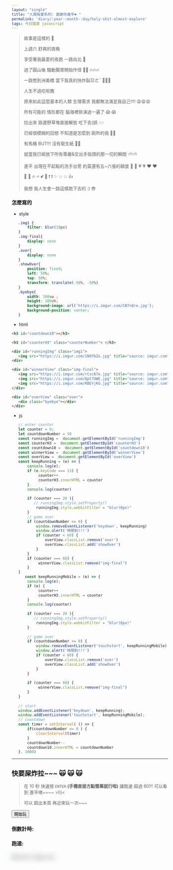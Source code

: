 ```yaml
---
layout: "single"
title: "人間有愛系列: 謝謝你進平❤️ "
permalink: 'diary/:year-:month-:day/holy-shit-almost-explore'
tags: 今日隨意 javascript
---
```


> 故事是這樣的 :crescent_moon:
>
> 上週六 舒爽的夜晚  
> 
> 享受著我最愛的夜跑 一路向北 :musical_note:
>
> 過了圓山後 騷動腸胃開始作怪 :dash::dash: :fire::fire::fire:
> 
> 一路憋到洲美橋 當下我真的快炸裂ㄖㄜˉ  :shit::shit::shit:
> 
> 人生不過吃啦撒 
>
> 原來如此這麼基本的人類 生理需求 我都無法滿足我自己!!!!  :weary::weary::weary:
>
> 所有可能的 情形都在 腦海裡排演過一遍了 :scream: :scream:
>
> 拉出來 路邊野草堆直接解放 吃下去(誤 :droplet::droplet::droplet:
>
> 已經很模糊的回想 不知道是怎麼到 廁所的我 :facepunch::facepunch:
>
> 有馬桶 BUT!!! 沒有衛生紙 :baby_chick::baby_chick:
>
> 就當我已經放下所有尊嚴&交出手指頭的那一切的瞬間 :partly_sunny::partly_sunny:
>
> 進平 出現在不起點的洗手台旁 約莫還有五~六張的額度 :gift_heart: :gift_heart: :heartpulse: :heartpulse: :heart: :heart:
> 
> :dash: :dash: :fire: :star: :two_hearts: :dash: :exclamation: :exclamation: :sparkles: :boom: :boom: :+1:
>
> 我想 我人生會一路這樣跑下去的 :) :sunglasses:
 
<style>
.img1 {
    filter: blur(10px)
}

.img-final{
    display: none
}

.over{
    display: none
}

.showOver{
    position: fixed;
    left: 50%;
    top: 50%;
    transform: translate(-50%, -50%)
}

.byebye{
    width: 100vw ;
    height: 100vh;
    background-image: url('https://i.imgur.com/CN7nQre.jpg');
    background-position: center;
}
</style>


### 怎麼寫的

- style

~~~css
   .img1 {
       filter: blur(10px)
   }
   .img-final{
       display: none
   }
   .over{
       display: none
   }
   .showOver{
       position: fixed;
       left: 50%;
       top: 50%;
       transform: translate(-50%, -50%)
   }
   .byebye{
       width: 100vw ;
       height: 100vh;
       background-image: url('https://i.imgur.com/CN7nQre.jpg');
       background-position: center;
   }
~~~

- html

~~~html
<h3 id="countdown10"></h3>

<h3 id="counterH3" class="counterNumber"> </h3>

<div id="runningImg" class="img1">
   <img src="https://i.imgur.com/1N9YbZo.jpg" title="source: imgur.com" />
<div>

<div id="winnerView" class="img-final">
   <img src="https://i.imgur.com/rCsc67e.jpg" title="source: imgur.com" />
   <img src="https://i.imgur.com/Qpt7UWE.jpg" title="source: imgur.com" />
   <img src="https://i.imgur.com/RBEYjKU.jpg" title="source: imgur.com" />
</div>

<div id="overView" class="over">
   <div class="byebye"></div>
</div>
~~~

- js

~~~javascript
   // enter counter
   let counter = 0;
   let countdownNumber = 10
   const runningImg =  document.getElementById('runningImg')
   const counterH3 =  document.getElementById('counterH3')
   const countdown10 =  document.getElementById('countdown10')
   const winnerView =  document.getElementById('winnerView')
   const overView =  document.getElementById('overView')
   const keepRunning = (e) => {
       console.log(e);
       if (e.keyCode === 13) {
            counter++
            counterH3.innerHTML = counter
       }
       console.log(counter)
      
       if (counter === 20 ){
          // runningImg.style.setProperty()
           runningImg.style.webkitFilter = "blur(0px)"
       }
       // game over
       if (countdownNumber <= 0) {
           window.removeEventListener('keydown', keepRunning)
           window.alert('時間到!!!')
           if (counter < 60) {
               overView.classList.remove('over')
               overView.classList.add('showOver')
           }
       }
       if (counter === 60) {
            winnerView.classList.remove("img-final")
       }
   }
      const keepRunningMobile = (e) => {
       console.log(e);
       if (e) {
            counter++
            counterH3.innerHTML = counter
       }
       console.log(counter)
      
       if (counter === 20 ){
          // runningImg.style.setProperty()
           runningImg.style.webkitFilter = "blur(0px)"
       }
      
       // game over
       if (countdownNumber <= 0) {
           window.removeEventListener('touchstart', keepRunningMobile)
           window.alert('時間到!!!')
           if (counter < 60) {
               overView.classList.remove('over')
               overView.classList.add('showOver')
           }
       }
   
       if (counter === 60) {
            winnerView.classList.remove("img-final")
       }
   }
   
   // start
   window.addEventListener('keydown', keepRunning);
   window.addEventListener('touchstart', keepRunningMobile);
   // countdown
   const timer = setInterval( () => {
       if(countdownNumber <= 0 ) {
           clearInterval(timer)
       }
       countdownNumber--
       countdown10.innerHTML = countdownNumber 
   }, 1000)
~~~


--- 


## 快要屎炸拉~~~ :scream_cat: :scream_cat: :scream_cat:

> 在 10 秒 快速按 `ENTER` **(手機直接方點螢幕就行啦)** 讓跑速 超過 60!!! 可以看到 進平唷~~~~ >\\\\\\\<
>
> 可以 跳出本頁 再近來玩一次~~~
>

<button onclick="startPlay()" id="playButton">開始玩</button>

### 倒數計時:
<h3 id="countdown10"></h3>

### 跑速:
<h3 id="counterH3" class="counterNumber"> </h3>

<div id="runningImg" class="img1">
   <img src="https://i.imgur.com/1N9YbZo.jpg" title="source: imgur.com" />
<div>

<div id="winnerView" class="img-final">
   <img src="https://i.imgur.com/rCsc67e.jpg" title="source: imgur.com" />
   <img src="https://i.imgur.com/Qpt7UWE.jpg" title="source: imgur.com" />
   <img src="https://i.imgur.com/RBEYjKU.jpg" title="source: imgur.com" />
</div>

<div id="overView" class="over">
   <div class="byebye"></div>
</div>


<script>
// enter counter
let counter = 0;
let countdownNumber = 10
const runningImg =  document.getElementById('runningImg')
const counterH3 =  document.getElementById('counterH3')
const countdown10 =  document.getElementById('countdown10')
const winnerView =  document.getElementById('winnerView')
const overView =  document.getElementById('overView')
const playButton = document.getElementById('playButton')


const keepRunning = (e) => {
    if (e.keyCode === 13) {
         counter++
         counterH3.innerHTML = counter
    }
   
    if (counter === 20 ){
       // runningImg.style.setProperty()
        runningImg.style.webkitFilter = "blur(0px)"
    }
   
    // game over
    if (countdownNumber <= 0) {
        window.removeEventListener('keydown', keepRunning)
        window.alert('時間到!!!')
        if (counter < 60) {
            overView.classList.remove('over')
            overView.classList.add('showOver')
        }
    }

    if (counter === 60) {
         winnerView.classList.remove("img-final")
    }
}


const keepRunningMobile = (e) => {
    if (e) {
         counter++
         counterH3.innerHTML = counter
    }
   
    if (counter === 20 ){
       // runningImg.style.setProperty()
        runningImg.style.webkitFilter = "blur(0px)"
    }
   
    // game over
    if (countdownNumber <= 0) {
        window.removeEventListener('touchstart', keepRunningMobile)
        if (counter < 60) {
            overView.classList.remove('over')
            overView.classList.add('showOver')
        }
    }

    if (counter === 60) {
         winnerView.classList.remove("img-final")
    }
}



const startPlay = () => {
// hide button
playButton.style.display= "none";

// start
window.addEventListener('keydown', keepRunning);
window.addEventListener('touchstart', keepRunningMobile);

// countdown
const timer = setInterval( () => {
    if(countdownNumber <= 0 ) {
        clearInterval(timer)
    }
    countdownNumber--
    countdown10.innerHTML = countdownNumber 
}, 1000)
}
</script>